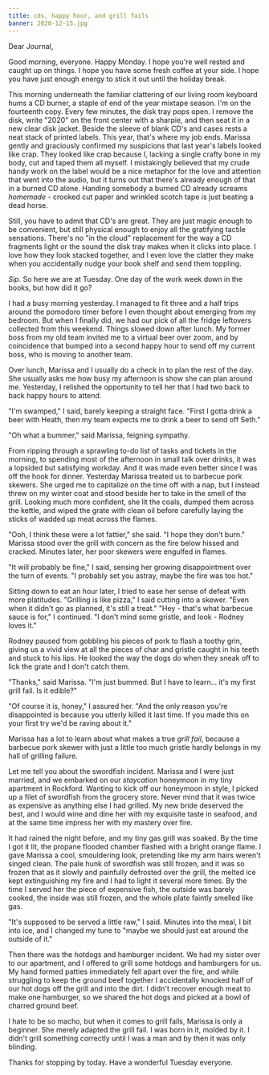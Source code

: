 ```yaml
---
title: cds, happy hour, and grill fails
banner: 2020-12-15.jpg
---
```


Dear Journal,

Good morning, everyone.  Happy Monday.  I hope you're well rested and
caught up on things.  I hope you have some fresh coffee at your side.
I hope you have just enough energy to stick it out until the holiday
break.

This morning underneath the familiar clattering of our living room
keyboard hums a CD burner, a staple of end of the year mixtape season.
I'm on the fourteenth copy.  Every few minutes, the disk tray pops
open.  I remove the disk, write "2020" on the front center with a
sharpie, and then seat it in a new clear disk jacket.  Beside the
sleeve of blank CD's and cases rests a neat stack of printed labels.
This year, that's where my job ends.  Marissa gently and graciously
confirmed my suspicions that last year's labels looked like crap.
They looked like crap because I, lacking a single crafty bone in my
body, cut and taped them all myself.  I mistakingly believed that my
crude handy work on the label would be a nice metaphor for the love
and attention that went into the audio, but it turns out that there's
already enough of that in a burned CD alone.  Handing somebody a
burned CD already screams _homemade_ - crooked cut paper and wrinkled
scotch tape is just beating a dead horse.

Still, you have to admit that CD's are great.  They are just magic
enough to be convenient, but still physical enough to enjoy all the
gratifying tactile sensations.  There's no "in the cloud" replacement
for the way a CD fragments light or the sound the disk tray makes when
it clicks into place.  I love how they look stacked together, and I
even love the clatter they make when you accidentally nudge your book
shelf and send them toppling.

_Sip_.  So here we are at Tuesday.  One day of the work week down in
the books, but how did it go?

I had a busy morning yesterday.  I managed to fit three and a half
trips around the pomodoro timer before I even thought about emerging
from my bedroom.  But when I finally did, we had our pick of all the
fridge leftovers collected from this weekend.  Things slowed down
after lunch.  My former boss from my old team invited me to a virtual
beer over zoom, and by coincidence that bumped into a second happy
hour to send off my current boss, who is moving to another team.

Over lunch, Marissa and I usually do a check in to plan the rest of
the day.  She usually asks me how busy my afternoon is show she can
plan around me.  Yesterday, I relished the opportunity to tell her
that I had two back to back happy hours to attend.

"I'm swamped," I said, barely keeping a straight face.  "First I gotta
drink a beer with Heath, then my team expects me to drink a beer to
send off Seth."

"Oh what a bummer," said Marissa, feigning sympathy.

From ripping through a sprawling to-do list of tasks and tickets in
the morning, to spending most of the afternoon in small talk over
drinks, it was a lopsided but satisfying workday.  And it was made
even better since I was off the hook for dinner.  Yesterday Marissa
treated us to barbecue pork skewers.  She urged me to capitalize on
the time off with a nap, but I instead threw on my winter coat and
stood beside her to take in the smell of the grill.  Looking much more
confident, she lit the coals, dumped them across the kettle, and wiped
the grate with clean oil before carefully laying the sticks of wadded
up meat across the flames.

"Ooh, I think these were a lot fattier," she said.  "I hope they don't
burn."  Marissa stood over the grill with concern as the fire below
hissed and cracked.  Minutes later, her poor skewers were engulfed in
flames.

"It will probably be fine," I said, sensing her growing disappointment
over the turn of events.  "I probably set you astray, maybe the fire
was too hot."

Sitting down to eat an hour later, I tried to ease her sense of defeat
with more platitudes.  "Grilling is like pizza," I said cutting into a
skewer.  "Even when it didn't go as planned, it's still a treat."
"Hey - that's what barbecue sauce is for," I continued.  "I don't mind
some gristle, and look - Rodney loves it."

Rodney paused from gobbling his pieces of pork to flash a toothy grin,
giving us a vivid view at all the pieces of char and gristle caught in
his teeth and stuck to his lips.  He looked the way the dogs do when
they sneak off to lick the grate and I don't catch them.

"Thanks," said Marissa.  "I'm just bummed.  But I have to
learn... it's my first grill fail.  Is it edible?"

"Of course it is, honey," I assured her.  "And the only reason you're
disappointed is because you utterly killed it last time.  If you made
this on your first try we'd be raving about it."

Marissa has a lot to learn about what makes a true _grill fail_,
because a barbecue pork skewer with just a little too much gristle
hardly belongs in my hall of grilling failure.

Let me tell you about the swordfish incident.  Marissa and I were just
married, and we embarked on our _staycation_ honeymoon in my tiny
apartment in Rockford.  Wanting to kick off our honeymoon in style, I
picked up a filet of swordfish from the grocery store.  Never mind
that it was twice as expensive as anything else I had grilled.  My new
bride deserved the best, and I would wine and dine her with my
exquisite taste in seafood, and at the same time impress her with my
mastery over fire.

It had rained the night before, and my tiny gas grill was soaked.  By
the time I got it lit, the propane flooded chamber flashed with a
bright orange flame.  I gave Marissa a cool, smouldering look,
pretending like my arm hairs weren't singed clean.  The pale hunk of
swordfish was still frozen, and it was so frozen that as it slowly and
painfully defrosted over the grill, the melted ice kept extinguishing
my fire and I had to light it several more times.  By the time I
served her the piece of expensive fish, the outside was barely cooked,
the inside was still frozen, and the whole plate faintly smelled like
gas.

"It's supposed to be served a little raw," I said.  Minutes into the
meal, I bit into ice, and I changed my tune to "maybe we should just
eat around the outside of it."

Then there was the hotdogs and hamburger incident.  We had my sister
over to our apartment, and I offered to grill some hotdogs and
hamburgers for us.  My hand formed patties immediately fell apart over
the fire, and while struggling to keep the ground beef together I
accidentally knocked half of our hot dogs off the grill and into the
dirt.  I didn't recover enough meat to make one hamburger, so we
shared the hot dogs and picked at a bowl of charred ground beef.

I hate to be so macho, but when it comes to grill fails, Marissa is
only a beginner.  She merely adapted the grill fail. I was born in it,
molded by it. I didn't grill something correctly until I was a man and
by then it was only blinding.

Thanks for stopping by today.  Have a wonderful Tuesday everyone.
